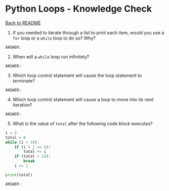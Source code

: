 # Python Loops - Knowledge Check

[Back to README](README.md)

1. If you needed to iterate through a list to print each item, would you use a `for` loop or a `while` loop to do so? Why?
```
ANSWER:

```

2. When will a `while` loop run infinitely?
```
ANSWER:

```

3. Which loop control statement will cause the loop statement to terminate?
```
ANSWER:

```

4. Which loop control statement will cause a loop to move into its next iteration?
```
ANSWER:

```

5. What is the value of `total` after the following code block executes?
```python
i = 0
total = 0
while (i < 10):
    if (i % 2 == 0):
        total += i
    if (total > 10):
        break
    i += 1

print(total)
```
```
ANSWER:

```